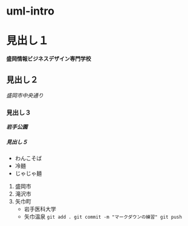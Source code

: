 # uml-intro

# 見出し１
**盛岡情報ビジネスデザイン専門学校**
## 見出し２
*盛岡市中央通り*
### 見出し３
***岩手公園***
##### 見出し５
- わんこそば
- 冷麺
- じゃじゃ麺

1. 盛岡市
2. 滝沢市
3. 矢巾町
   - 岩手医科大学
   - 矢巾温泉
`
git add .
git commit -m "マークダウンの練習"
git push
`
